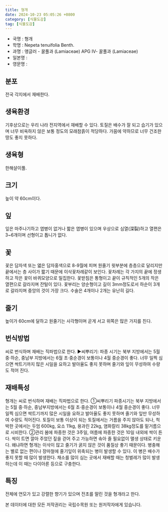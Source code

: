 ```yaml
---
title: 형개
date: 2024-10-23 05:05:26 +0800
category: [식물도감]
tag: [식물도감]
---
```




- 국명 : 형개
- 학명 : Nepeta tenuifolia Benth.
- 과명 : 앵글러 - 꿀풀과 (Lamiaceae) APG Ⅳ- 꿀풀과 (Lamiaceae)
- 일본명 : 
- 영문명 : 


## 분포
전국 각지에서 재배한다.
## 생육환경
기후상으로는 우리 나라 전지역에서 재배할 수 있다. 토질은 배수가 잘 되고 습기가 있으며 너무 비옥하지 않은 보통 정도의 모래참흙이 적당하다. 가뭄에 약하므로 너무 건조한 땅도 좋지 못하다.
## 생육형
한해살이풀.
## 크기
높이 약 60cm이다.
## 잎
잎은 마주나기하고 엽병이 없거나 짧은 엽병이 있으며 우상으로 심열(深裂)하고 열편은 3~6개이며 선형이고 톱니가 없다.
## 꽃
꽃은 담자색 또는 엷은 담자홍색으로 8-9월에 피며 원줄기 윗부분에 층층으로 달리지만 끝에서는 층 사이가 짧기 때문에 이삭꽃차례같이 보인다. 꽃차례는 각 가지의 끝에 정생하고 작은 꽃이 바퀴모양으로 밀집한다. 꽃받침은 통형이고 끝이 규칙적인 5개의 작은 열편으로 갈라지며 잔털이 있다. 꽃부리는 양순형이고 길이 3mm정도로서 하순이 3개로 갈라지며 중앙의 것이 가장 크다. 수술은 4개이나 2개는 유난히 길다.
## 줄기
높이가 60cm에 달하고 원줄기는 사각형이며 곧게 서고 위쪽은 많은 가지를 친다.
## 번식방법
씨로 번식하며 재배는 직파법으로 한다.▶씨뿌리기: 파종 시기는 북부 지방에서는 5월 중·하순, 중남부 지방에서는 6월 초·중순경이 보통이나 4월 중순경이 좋다. 너무 일찍 심으면 싹트기까지  많은 시일을 요하고 발아율도 좋지 못하며 줄기와 잎이 무성하여 수량도 적어 진다.
## 재배특성
형개는 씨로 번식하며 재배는 직파법으로 한다.①씨뿌리기파종시기는 북부 지방에서는 5월 중·하순, 중남부지방에서는 6월 초·중순경이 보통이나 4월 중순경이 좋다.  너무 일찍 심으면 싹트기까지 많은 시일을 요하고 발아율도 좋지 못하며 줄기와 잎만 무성하여 수량도 적어진다. 토질이 보통 이상이 되는 토질에서는 거름을 주지 않아도 되나, 척박한 곳에서는 두엄 600kg, 요소 11kg, 용과린 22kg, 염화칼리 38kg정도를 밑거름으로 시비한다.②관리봄에 파종한 것은 3주일, 여름에 파종한 것은 10일 내외에 싹이 튼다. 싹이 트면 깔아 주었던 짚을 걷어 주고 가능하면 솎아 줄 필요없이 맬생 상태로 키운다. 왜냐하면 형개는 이삭이 많고 줄기가 굵지 않은 것이 품질상 좋기 때문이다. 병충해는 별로 없는 편이나 장마철에 줄기잎이 위축되는 병이 발생할 수 있다. 이 병은 배수가 좋지 못할 때 많이 발생한다. 채소를 많이 심는 곳에서 재배할 때는 청벌레가 많이 발생하는데 이 때는 다이아론 등으로 구충한다.
## 특징
전체에 연모가 있고 강렬한 향기가 있으며 전초를 말린 것을 형개라고 한다.






본 데이터에 대한 모든 저작권리는 국립수목원 또는 원저작자에게 있습니다.
